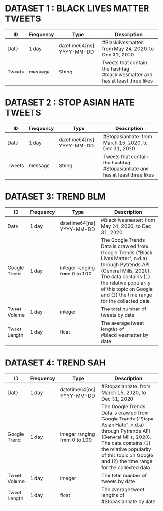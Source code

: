 # DATASET 1 : BLACK LIVES MATTER TWEETS
| ID     | Frequency | Type                      | Description                                                                     | 
|--------|-----------|---------------------------|---------------------------------------------------------------------------------|
| Date   | 1 day     | datetime64[ns] YYYY-MM-DD | #Blacklivesmatter: from May 24, 2020, to Dec 31, 2020                           |  
| Tweets | message   | String                    | Tweets that contain the hashtag #blacklivesmatter  and has at least three likes |   

# DATASET 2 : STOP ASIAN HATE TWEETS
| ID     | Frequency | Type                      | Description                                                                 | 
|--------|-----------|---------------------------|-----------------------------------------------------------------------------|
| Date   | 1 day     | datetime64[ns] YYYY-MM-DD | #Stopasianhate: from March 15, 2020, to Dec 31, 2020                        |  
| Tweets | message   | String                    | Tweets that contain the hashtag #Stopasianhate and has at least three likes |   

# DATASET 3: TREND BLM
| ID            | Frequency | Type                          | Description                                  
|--------|-----------|---------------------------|-----------------------------------------------------------------------------|
| Date          | 1 day     | datetime64[ns] YYYY-MM-DD     | #Blacklivesmatter: from May 24, 2020, to Dec 31, 2020            |  
| Google Trend  | 1 day     | integer ranging from 0 to 100 | The Google Trends Data is crawled from Google Trends (“Black Lives Matter”, n.d.a) through Pytrends API (General Mills, 2020). The data contains (1) the relative popularity of this topic on Google and (2) the time range for the collected data. |
| Tweet Volume  | 1 day     | integer                       | The total number of tweets by date      
| Tweet Length  | 1 day     | float                         | The average tweet lengths of #blacklivesmatter by date  

# DATASET 4: TREND SAH

| ID            | Frequency | Type                          | Description                                                  |
|--------|-----------|---------------------------|-----------------------------------------------------------------------------|
| Date          | 1 day     | datetime64[ns] YYYY-MM-DD     | #Stopasianhate: from March 15, 2020, to Dec 31, 2020               |
| Google Trend  | 1 day     | integer ranging from 0 to 100 | The Google Trends Data is crawled from Google Trends (“Stopa Asian Hate”, n.d.a) through Pytrends API (General Mills, 2020). The data contains (1) the relative popularity of this topic on Google and (2) the time range for the collected data. |
| Tweet Volume  | 1 day     | integer                       | The total number of tweets by date                                       |
| Tweet Length  | 1 day     | float                         | The average tweet lengths of #Stopasianhate by date                                                                                                                                                                                      |
